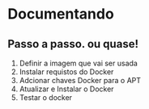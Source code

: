 Documentando
=============

Passo a passo. ou quase!
----

1. Definir a imagem que vai ser usada
2. Instalar requistos do Docker
3. Adcionar chaves Docker para o APT
4. Atualizar e Instalar o Docker
5. Testar o docker


